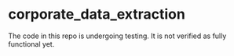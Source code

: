 # corporate_data_extraction
The code in this repo is undergoing testing.  It is not verified as fully functional yet.
